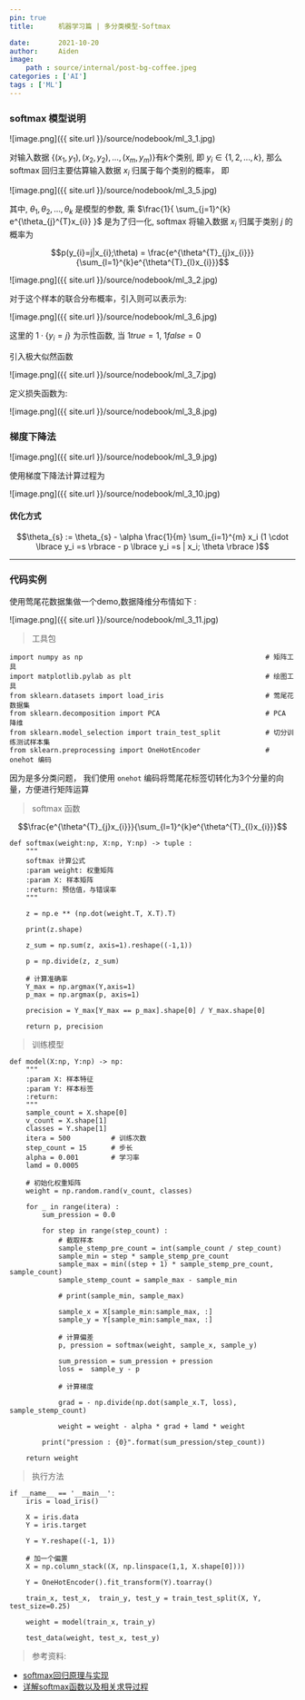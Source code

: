 ```yaml
---
pin: true
title:      机器学习篇 | 多分类模型-Softmax

date:       2021-10-20
author:     Aiden
image: 
    path : source/internal/post-bg-coffee.jpeg
categories : ['AI']
tags : ['ML']
---
```


### softmax 模型说明


![image.png]({{ site.url }}/source/nodebook/ml_3_1.jpg)

对输入数据 $\lbrace (x_{1}, y_{1}), (x_{2}, y_{2}), ..., (x_{m}, y_{m}) \rbrace$有$k$个类别, 即 $y_{i} \in \lbrace 1, 2, ...,k \rbrace$,
那么 softmax 回归主要估算输入数据 $x_{i}$ 归属于每个类别的概率， 即

![image.png]({{ site.url }}/source/nodebook/ml_3_5.jpg)

其中, $\theta_{1}, \theta_{2}, ..., \theta_{k}$ 是模型的参数, 乘 $\frac{1}{ \sum_{j=1}^{k} e^{\theta_{j}^{T}x_{i}} }$ 是为了归一化,
softmax 将输入数据 $x_{i}$ 归属于类别 $j$ 的概率为

$$p(y_{i}=j|x_{i};\theta) = \frac{e^{\theta^{T}_{j}x_{i}}}{\sum_{l=1}^{k}e^{\theta^{T}_{l}x_{i}}}$$

![image.png]({{ site.url }}/source/nodebook/ml_3_2.jpg)

对于这个样本的联合分布概率，引入则可以表示为:

![image.png]({{ site.url }}/source/nodebook/ml_3_6.jpg)

这里的 $1 \cdot \lbrace y_i=j \rbrace$ 为示性函数, 当 $1{true} = 1$, $1{false} = 0$

引入极大似然函数

![image.png]({{ site.url }}/source/nodebook/ml_3_7.jpg)

定义损失函数为:

![image.png]({{ site.url }}/source/nodebook/ml_3_8.jpg)

### 梯度下降法

![image.png]({{ site.url }}/source/nodebook/ml_3_9.jpg)

使用梯度下降法计算过程为

![image.png]({{ site.url }}/source/nodebook/ml_3_10.jpg)

#### 优化方式

$$\theta_{s} := \theta_{s} - \alpha \frac{1}{m} \sum_{i=1}^{m} x_i (1 \cdot \lbrace y_i =s \rbrace - p \lbrace y_i =s | x_i; \theta \rbrace )$$


---

### 代码实例

使用莺尾花数据集做一个demo,数据降维分布情如下 : 


![image.png]({{ site.url }}/source/nodebook/ml_3_11.jpg)


> 工具包

```
import numpy as np                                             # 矩阵工具
import matplotlib.pylab as plt                                 # 绘图工具
from sklearn.datasets import load_iris                         # 莺尾花数据集
from sklearn.decomposition import PCA                          # PCA 降维
from sklearn.model_selection import train_test_split           # 切分训练测试样本集
from sklearn.preprocessing import OneHotEncoder                # onehot 编码
```

因为是多分类问题， 我们使用 `onehot` 编码将莺尾花标签切转化为3个分量的向量，方便进行矩阵运算

> softmax 函数 

$$\frac{e^{\theta^{T}_{j}x_{i}}}{\sum_{l=1}^{k}e^{\theta^{T}_{l}x_{i}}}$$

```
def softmax(weight:np, X:np, Y:np) -> tuple :
    """
    softmax 计算公式
    :param weight: 权重矩阵
    :param X: 样本矩阵
    :return: 预估值，与错误率
    """
    
    z = np.e ** (np.dot(weight.T, X.T).T)

    print(z.shape)

    z_sum = np.sum(z, axis=1).reshape((-1,1))

    p = np.divide(z, z_sum)

    # 计算准确率
    Y_max = np.argmax(Y,axis=1)
    p_max = np.argmax(p, axis=1)
     
    precision = Y_max[Y_max == p_max].shape[0] / Y_max.shape[0]

    return p, precision
```

> 训练模型

```
def model(X:np, Y:np) -> np:
    """
    :param X: 样本特征
    :param Y: 样本标签
    :return:
    """
    sample_count = X.shape[0]
    v_count = X.shape[1]
    classes = Y.shape[1]
    itera = 500          # 训练次数
    step_count = 15      # 步长
    alpha = 0.001        # 学习率
    lamd = 0.0005

    # 初始化权重矩阵
    weight = np.random.rand(v_count, classes)

    for _ in range(itera) :
        sum_pression = 0.0

        for step in range(step_count) :
            # 截取样本
            sample_stemp_pre_count = int(sample_count / step_count)
            sample_min = step * sample_stemp_pre_count
            sample_max = min((step + 1) * sample_stemp_pre_count, sample_count)
            sample_stemp_count = sample_max - sample_min

            # print(sample_min, sample_max)

            sample_x = X[sample_min:sample_max, :]
            sample_y = Y[sample_min:sample_max, :]

            # 计算偏差
            p, pression = softmax(weight, sample_x, sample_y)

            sum_pression = sum_pression + pression
            loss =  sample_y - p

            # 计算梯度

            grad = - np.divide(np.dot(sample_x.T, loss), sample_stemp_count)

            weight = weight - alpha * grad + lamd * weight

        print("pression : {0}".format(sum_pression/step_count))

    return weight
```

> 执行方法

```
if __name__ == '__main__':
    iris = load_iris()

    X = iris.data
    Y = iris.target

    Y = Y.reshape((-1, 1))

    # 加一个偏置
    X = np.column_stack((X, np.linspace(1,1, X.shape[0])))

    Y = OneHotEncoder().fit_transform(Y).toarray()

    train_x, test_x,  train_y, test_y = train_test_split(X, Y, test_size=0.25)

    weight = model(train_x, train_y)

    test_data(weight, test_x, test_y)
```

> 参考资料:

- [softmax回归原理与实现](https://zhuanlan.zhihu.com/p/98061179)
- [详解softmax函数以及相关求导过程](https://zhuanlan.zhihu.com/p/25723112)












